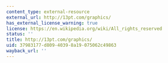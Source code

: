 ```yaml
---
content_type: external-resource
external_url: http://13pt.com/graphics/
has_external_license_warning: true
license: https://en.wikipedia.org/wiki/All_rights_reserved
status: ''
title: http://13pt.com/graphics/
uid: 37983177-d809-4039-8a19-075062c49863
wayback_url: ''
---
```

